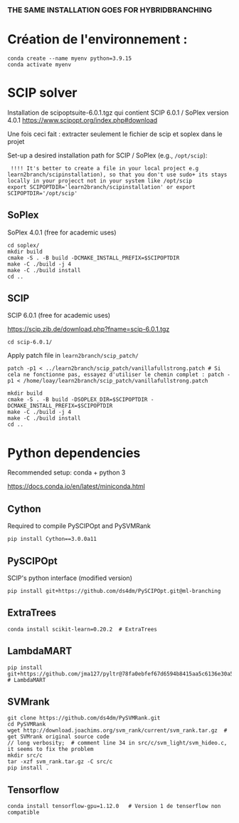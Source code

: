 ### THE SAME INSTALLATION GOES FOR HYBRIDBRANCHING 
# Création de l'environnement : 
```
conda create --name myenv python=3.9.15
conda activate myenv
```

# SCIP solver
Installation de scipoptsuite-6.0.1.tgz qui contient SCIP 6.0.1 / SoPlex version 4.0.1
https://www.scipopt.org/index.php#download

Une fois ceci fait : extracter seulement le fichier de scip et soplex dans le projet

Set-up a desired installation path for SCIP / SoPlex (e.g., `/opt/scip`):
```
 !!!! It's better to create a file in your local project e.g learn2branch/scipinstallation), so that you don't use sudo+ its stays locally in your projecct not in your system like /opt/scip
export SCIPOPTDIR='learn2branch/scipinstallation' or export SCIPOPTDIR='/opt/scip' 
```

## SoPlex

SoPlex 4.0.1 (free for academic uses)
```
cd soplex/
mkdir build
cmake -S . -B build -DCMAKE_INSTALL_PREFIX=$SCIPOPTDIR
make -C ./build -j 4
make -C ./build install
cd ..
```

## SCIP

SCIP 6.0.1 (free for academic uses)

https://scip.zib.de/download.php?fname=scip-6.0.1.tgz

```
cd scip-6.0.1/
```

Apply patch file in `learn2branch/scip_patch/`

```
patch -p1 < ../learn2branch/scip_patch/vanillafullstrong.patch # Si cela ne fonctionne pas, essayez d'utiliser le chemin complet : patch -p1 < /home/loay/learn2branch/scip_patch/vanillafullstrong.patch 
```

```
mkdir build
cmake -S . -B build -DSOPLEX_DIR=$SCIPOPTDIR -DCMAKE_INSTALL_PREFIX=$SCIPOPTDIR
make -C ./build -j 4
make -C ./build install
cd ..
```

# Python dependencies

Recommended setup: conda + python 3

https://docs.conda.io/en/latest/miniconda.html

## Cython

Required to compile PySCIPOpt and PySVMRank
```
pip install Cython==3.0.0a11 
```

## PySCIPOpt

SCIP's python interface (modified version)

```
pip install git+https://github.com/ds4dm/PySCIPOpt.git@ml-branching
```

## ExtraTrees
```
conda install scikit-learn=0.20.2  # ExtraTrees
```

## LambdaMART
```
pip install git+https://github.com/jma127/pyltr@78fa0ebfef67d6594b8415aa5c6136e30a5e3395  # LambdaMART
```

## SVMrank
```
git clone https://github.com/ds4dm/PySVMRank.git
cd PySVMRank
wget http://download.joachims.org/svm_rank/current/svm_rank.tar.gz  # get SVMrank original source code
// long verbosity;  # comment line 34 in src/c/svm_light/svm_hideo.c, it seems to fix the problem  
mkdir src/c
tar -xzf svm_rank.tar.gz -C src/c
pip install .
```

## Tensorflow
```
conda install tensorflow-gpu=1.12.0   # Version 1 de tenserflow non compatible 
```
